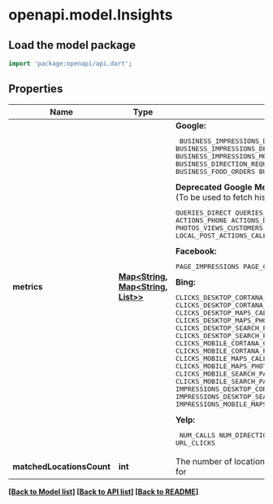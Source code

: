 # openapi.model.Insights

## Load the model package
```dart
import 'package:openapi/api.dart';
```

## Properties
Name | Type | Description | Notes
------------ | ------------- | ------------- | -------------
**metrics** | [**Map<String, Map<String, List<Object>>>**](Map.md) | <b>Google:</b> <pre> BUSINESS_IMPRESSIONS_DESKTOP_MAPS  BUSINESS_IMPRESSIONS_DESKTOP_SEARCH  BUSINESS_IMPRESSIONS_MOBILE_MAPS  BUSINESS_IMPRESSIONS_MOBILE_SEARCH  BUSINESS_CONVERSATIONS  BUSINESS_DIRECTION_REQUESTS  CALL_CLICKS  WEBSITE_CLICKS  BUSINESS_BOOKINGS  BUSINESS_FOOD_ORDERS  BUSINESS_FOOD_MENU_CLICKS </pre>  <b>Deprecated Google Metrics:</b> <br>(To be used to fetch historical data) <pre> QUERIES_DIRECT  QUERIES_INDIRECT  VIEWS_MAPS  VIEWS_SEARCH  ACTIONS_WEBSITE  ACTIONS_PHONE  ACTIONS_DRIVING_DIRECTIONS  PHOTOS_VIEWS_MERCHANT  PHOTOS_VIEWS_CUSTOMERS  LOCAL_POST_VIEWS_SEARCH  LOCAL_POST_ACTIONS_CALL_TO_ACTION </pre>  <b>Facebook:</b> <pre> PAGE_IMPRESSIONS  PAGE_CONSUMPTIONS </pre>  <b>Bing:</b> <pre> CLICKS_DESKTOP_CORTANA_CALL  CLICKS_DESKTOP_CORTANA_DIRECTIONS  CLICKS_DESKTOP_CORTANA_PHOTOS  CLICKS_DESKTOP_CORTANA_WEBSITE  CLICKS_DESKTOP_MAPS_CALL  CLICKS_DESKTOP_MAPS_DIRECTIONS  CLICKS_DESKTOP_MAPS_PHOTOS  CLICKS_DESKTOP_MAPS_WEBSITE  CLICKS_DESKTOP_SEARCH_PAGE_CALL  CLICKS_DESKTOP_SEARCH_PAGE_DIRECTIONS  CLICKS_DESKTOP_SEARCH_PAGE_PHOTOS  CLICKS_DESKTOP_SEARCH_PAGE_WEBSITE  CLICKS_MOBILE_CORTANA_CALL CLICKS_MOBILE_CORTANA_DIRECTIONS  CLICKS_MOBILE_CORTANA_PHOTOS  CLICKS_MOBILE_CORTANA_WEBSITE  CLICKS_MOBILE_MAPS_CALL  CLICKS_MOBILE_MAPS_DIRECTIONS CLICKS_MOBILE_MAPS_PHOTOS  CLICKS_MOBILE_MAPS_WEBSITE  CLICKS_MOBILE_SEARCH_PAGE_CALL  CLICKS_MOBILE_SEARCH_PAGE_DIRECTIONS  CLICKS_MOBILE_SEARCH_PAGE_PHOTOS  CLICKS_MOBILE_SEARCH_PAGE_WEBSITE  IMPRESSIONS_DESKTOP_CORTANA  IMPRESSIONS_DESKTOP_MAPS  IMPRESSIONS_DESKTOP_SEARCH_PAGE  IMPRESSIONS_MOBILE_CORTANA  IMPRESSIONS_MOBILE_MAPS  IMPRESSIONS_MOBILE_SEARCH_PAGE </pre> <b>Yelp:</b> <pre> NUM_CALLS  NUM_DIRECTIONS_AND_MAP_VIEWS  NUM_PAGE_VIEWS URL_CLICKS </pre> | [optional] [default to const {}]
**matchedLocationsCount** | **int** | The number of locations matching the filter which the insights are returned for | [optional] 

[[Back to Model list]](../README.md#documentation-for-models) [[Back to API list]](../README.md#documentation-for-api-endpoints) [[Back to README]](../README.md)


